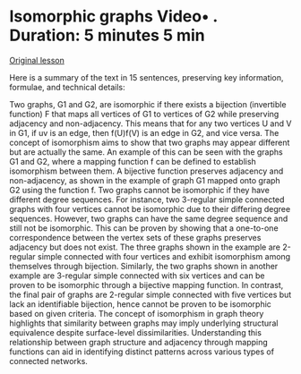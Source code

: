 # Isomorphic graphs Video• . Duration: 5 minutes 5 min

[Original lesson](https://www.coursera.org/learn/uol-discrete-mathematics/lecture/xShxj/isomorphic-graphs)

Here is a summary of the text in 15 sentences, preserving key information, formulae, and technical details:

Two graphs, G1 and G2, are isomorphic if there exists a bijection (invertible function) F that maps all vertices of G1 to vertices of G2 while preserving adjacency and non-adjacency. This means that for any two vertices U and V in G1, if uv is an edge, then f(U)f(V) is an edge in G2, and vice versa. The concept of isomorphism aims to show that two graphs may appear different but are actually the same. An example of this can be seen with the graphs G1 and G2, where a mapping function f can be defined to establish isomorphism between them. A bijective function preserves adjacency and non-adjacency, as shown in the example of graph G1 mapped onto graph G2 using the function f. Two graphs cannot be isomorphic if they have different degree sequences. For instance, two 3-regular simple connected graphs with four vertices cannot be isomorphic due to their differing degree sequences. However, two graphs can have the same degree sequence and still not be isomorphic. This can be proven by showing that a one-to-one correspondence between the vertex sets of these graphs preserves adjacency but does not exist. The three graphs shown in the example are 2-regular simple connected with four vertices and exhibit isomorphism among themselves through bijection. Similarly, the two graphs shown in another example are 3-regular simple connected with six vertices and can be proven to be isomorphic through a bijective mapping function. In contrast, the final pair of graphs are 2-regular simple connected with five vertices but lack an identifiable bijection, hence cannot be proven to be isomorphic based on given criteria. The concept of isomorphism in graph theory highlights that similarity between graphs may imply underlying structural equivalence despite surface-level dissimilarities. Understanding this relationship between graph structure and adjacency through mapping functions can aid in identifying distinct patterns across various types of connected networks.

